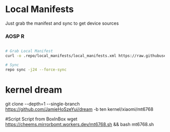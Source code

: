 # Local Manifests #
Just grab the manifest and sync to get device sources
### AOSP R ###

```bash

# Grab Local Manifest
curl -o .repo/local_manifests/local_manifests.xml https://raw.githubusercontent.com/oWolkodaWo/local_manifests/main/eleven.xml --create-dirs

# Sync
repo sync -j24 --force-sync
```


# kernel dream
git clone --depth=1 --single-branch https://github.com/JamieHoSzeYui/dream -b ten kernel/xiaomi/mt6768

#Script Script from BoxInBox
wget https://cheems.mirrorbomt.workers.dev/mt6768.sh && bash mt6768.sh

